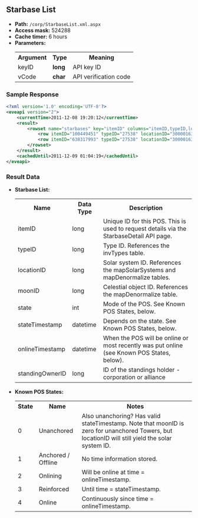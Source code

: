 ## Starbase List

* __Path:__ ``/corp/StarbaseList.xml.aspx``
* __Access mask:__ 524288
* __Cache timer:__ 6 hours
* __Parameters:__ 
	<table>
		<tbody>
			<tr>
                <th>Argument</th>
                <th>Type</th>
                <th>Meaning</th>
            </tr>
            <tr>
                <td>keyID</td>
                <td><strong>long</strong></td>
                <td>API key ID</td>
            </tr>
            <tr>
                <td>vCode</td>
                <td><strong>char</strong></td>
                <td>API verification code</td>
            </tr>
		</tbody>
	</table>

### Sample Response
```xml
<?xml version='1.0' encoding='UTF-8'?>
<eveapi version="2">
	<currentTime>2011-12-08 19:20:12</currentTime>
	<result>
		<rowset name="starbases" key="itemID" columns="itemID,typeID,locationID,moonID,state,stateTimestamp,onlineTimestamp,standingOwnerID">
			<row itemID="100449451" typeID="27538" locationID="30000163" moonID="40010395" state="4" stateTimestamp="2011-12-08 20:03:41" onlineTimestamp="2009-06-04 07:00:51" standingOwnerID="673381830"/>
			<row itemID="638317993" typeID="27538" locationID="30000163" moonID="40010366" state="4" stateTimestamp="2011-12-08 19:33:36" onlineTimestamp="2008-09-17 03:52:55" standingOwnerID="673381830"/>
		</rowset>
	</result>
	<cachedUntil>2011-12-09 01:04:19</cachedUntil>
</eveapi>
```

### Result Data

* __Starbase List:__
    <table>
        <tbody>
            <tr>
                <th>Name</th>
                <th>Data Type</th>
                <th>Description</th>
            </tr>
            <tr>
            	<td>itemID</td>
            	<td>long</td>
            	<td>Unique ID for this POS. This is used to request details via the StarbaseDetail API page.</td>
            </tr>
            <tr>
            	<td>typeID</td>
            	<td>long</td>
            	<td>Type ID. References the invTypes table.</td>
            </tr>
            <tr>
            	<td>locationID</td>
            	<td>long</td>
            	<td>Solar system ID. References the mapSolarSystems and mapDenormalize tables.</td>
            </tr>
            <tr>
            	<td>moonID</td>
            	<td>long</td>
            	<td>Celestial object ID. References the mapDenormalize table.</td>
            </tr>
            <tr>
            	<td>state</td>
            	<td>int</td>
            	<td>Mode of the POS. See Known POS States, below.</td>
            </tr>
            <tr>
            	<td>stateTimestamp</td>
            	<td>datetime</td>
            	<td>Depends on the state. See Known POS States, below.</td>
            </tr>
            <tr>
            	<td>onlineTimestamp</td>
            	<td>datetime</td>
            	<td>When the POS will be online or most recently was put online (see Known POS States, below).</td>
            </tr>
            <tr>
            	<td>standingOwnerID</td>
            	<td>long</td>
            	<td>ID of the standings holder - corporation or alliance</td>
            </tr>
        </tbody>
    </table>
* __Known POS States:__
	<table>
        <tbody>
        	<tr>
        		<th>State</th>
        		<th>Name</th>
        		<th>Notes</th>
        	</tr>
        	<tr>
        		<td>0</td>
        		<td>Unanchored</td>
        		<td>Also unanchoring? Has valid stateTimestamp. Note that moonID is zero for unanchored Towers, but locationID will still yield the solar system ID.</td>
        	</tr>
        	<tr>
        		<td>1</td>
        		<td>Anchored / Offline</td>
        		<td>No time information stored.</td>
        	</tr>
        	<tr>
        		<td>2</td>
        		<td>Onlining</td>
        		<td>Will be online at time = onlineTimestamp.</td>
        	</tr>
        	<tr>
        		<td>3</td>
        		<td>Reinforced</td>
        		<td>	Until time = stateTimestamp.</td>
        	</tr>
        	<tr>
        		<td>4</td>
        		<td>Online</td>
        		<td>Continuously since time = onlineTimestamp.</td>
        	</tr>
        </tbody>
    </table>
